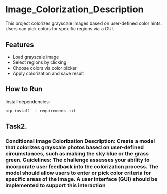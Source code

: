 # Image_Colorization_Description 
This project colorizes grayscale images based on user-defined color hints. Users can pick colors for specific regions via a GUI.

## Features
- Load grayscale image
- Select regions by clicking
- Choose colors via color picker
- Apply colorization and save result

## How to Run
Install dependencies:
```bash
pip install -r requirements.txt

```

## Task2.

### Conditional image Colorization Description: Create a model that colorizes grayscale photos based on user-defined circumstances, such as making the sky blue or the grass green. Guidelines: The challenge assesses your ability to incorporate user feedback into the colorization process. The model should allow users to enter or pick color criteria for specific areas of the image. A user interface (GUI) should be implemented to support this interaction
